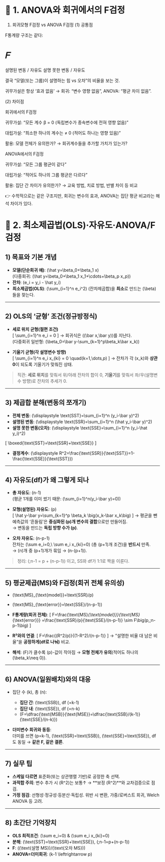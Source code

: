 # 📌 1. ANOVA와 회귀에서의 F검정
1. 회귀모형 F검정 vs ANOVA F검정
(1) 공통점

F통계량 구조는 같다:

𝐹
=
설명된 변동 / 자유도
설명 못한 변동 / 자유도

결국 “모델(또는 그룹)이 설명하는 힘 vs 오차”의 비율을 보는 것.

귀무가설은 항상 ‘효과 없음’ → 회귀: “변수 영향 없음”, ANOVA: “평균 차이 없음”.

(2) 차이점

회귀에서의 F검정

귀무가설: “모든 계수 β = 0 (독립변수가 종속변수에 전혀 영향 없음)”

대립가설: “최소한 하나의 계수는 ≠ 0 (적어도 하나는 영향 있음)”

활용: 모델 전체가 유의한가? → 회귀계수들을 추가할 가치가 있는가?

ANOVA에서의 F검정

귀무가설: “모든 그룹 평균이 같다”

대립가설: “적어도 하나의 그룹 평균은 다르다”

활용: 집단 간 차이가 유의한가? → 교육 방법, 치료 방법, 반별 차이 등 비교

👉 수학적으로는 같은 구조지만, 회귀는 변수의 효과, ANOVA는 집단 평균 비교라는 해석 차이가 있다.


# 📌 2. 최소제곱법(OLS)·자유도·ANOVA/F검정 

## 1) 목표와 기본 개념
- **모델(단순회귀 예)**: \(\hat y=\beta_0+\beta_1 x\)  
  (다중회귀: \(\hat y=\beta_0+\beta_1 x_1+\cdots+\beta_p x_p\))
- **잔차**: \(e_i = y_i - \hat y_i\)
- **최소제곱법(OLS)**: \(\sum_{i=1}^n e_i^2\) (잔차제곱합)을 **최소**로 만드는 \(\beta\)들을 찾는다.

---

## 2) OLS의 ‘균형’ 조건(정규방정식)
- **세로 위치 균형(절편 조건)**  
  \[
  \sum_{i=1}^n e_i = 0
  \]
  → 회귀식은 \((\bar x,\bar y)\)를 지난다.  
  (다중회귀 일반형: \(\beta_0=\bar y-\sum_{k=1}^p\beta_k\bar x_k\))

- **기울기 균형(각 설명변수 방향)**  
  \[
  \sum_{i=1}^n e_i x_{ki} = 0 \quad(k=1,\dots,p)
  \]
  → 잔차가 각 \(x_k\)와 **상관 0**이 되도록 기울기가 맞춰진 상태.

> 직관: **세로 위치**를 맞춰서 위/아래 잔차의 합이 0, **기울기**를 맞춰서 좌/우(설명변수 방향)로 잔차의 추세가 0.

---

## 3) 제곱합 분해(변동의 쪼개기)
- **전체 변동**: \(\displaystyle \text{SST}=\sum_{i=1}^n (y_i-\bar y)^2\)
- **설명된 변동**: \(\displaystyle \text{SSR}=\sum_{i=1}^n (\hat y_i-\bar y)^2\)
- **설명 못한 변동(오차)**: \(\displaystyle \text{SSE}=\sum_{i=1}^n (y_i-\hat y_i)^2\)

\[
\boxed{\text{SST}=\text{SSR}+\text{SSE}}
\]

- **결정계수**: \(\displaystyle R^2=\frac{\text{SSR}}{\text{SST}}=1-\frac{\text{SSE}}{\text{SST}}\)

---

## 4) 자유도(df)가 왜 그렇게 되나
- **총 자유도**: \(n-1\)  
  (평균 1개를 이미 썼기 때문: \(\sum_{i=1}^n(y_i-\bar y)=0\))

- **모형(설명된) 자유도**: \(p\)  
  \[
  \hat y-\bar y=\sum_{k=1}^p \beta_k \big(x_k-\bar x_k\big)
  \]
  → 평균을 뺀 예측값의 ‘흔들림’은 **중심화된 \(p\)개 변수의 결합**으로만 만들어짐.  
  → 변동을 만드는 **독립 방향 수가 \(p\)**.

- **오차 자유도**: \(n-p-1\)  
  잔차는 \(\sum e_i=0,\ \sum e_i x_{ki}=0\) (총 \(p+1\)개 조건)을 **반드시** 만족.  
  → \(n\)개 중 \(p+1\)개가 묶임 → \(n-(p+1)\).

> 정리: \(\;n-1 = p + (n-p-1)\) 이고, SS와 df가 1:1로 짝을 이룬다.

---

## 5) 평균제곱(MS)와 F검정(회귀 전체 유의성)
- \(\text{MS}_{\text{model}}=\text{SSR}/p\)  
- \(\text{MS}_{\text{error}}=\text{SSE}/(n-p-1)\)

- **F통계량(회귀 전체)**:
\[
F=\frac{\text{MS}_{\text{model}}}{\text{MS}_{\text{error}}}
=\frac{\text{SSR}/p}{\text{SSE}/(n-p-1)}
\sim F\big(p,\;n-p-1\big)
\]

- **R²와의 연결**:
\[
F=\frac{(R^2/p)}{(1-R^2)/(n-p-1)}
\]
→ “설명한 비율 대 남은 비율”을 **공정하게(df로 나눠)** 비교.

- **해석**: \(F\)가 클수록 \(p\)-값이 작아짐 → **모형 전체가 유의**(적어도 하나의 \(\beta_k\neq 0\)).

---

## 6) ANOVA(일원배치)와의 대응
- 집단 수 \(k\), 총 \(n\):
  - **집단 간**: \(\text{SSB}\), df \(=k-1\)
  - **집단 내**: \(\text{SSE}\), df \(=n-k\)
  - \(F=\dfrac{\text{MSB}}{\text{MSE}}=\dfrac{\text{SSB}/(k-1)}{\text{SSE}/(n-k)}\)

- **더미변수 회귀와 동등**:  
  더미를 쓰면 \(p=k-1\), \(\text{SSR}=\text{SSB}\), \(\text{SSE}=\text{SSE}\), df도 동일 → **같은 F, 같은 결론**.

---

## 7) 실무 팁
- **스케일 다르면** 표준화(또는 상관행렬 기반)로 공정한 축 선택.  
- **과적합 주의**: 변수 추가 시 \(R^2\)는 보통↑ → **보정 \(R^2\)**와 교차검증으로 점검.  
- **가정 점검**: 선형성·정규성·등분산·독립성. 위반 시 변환, 가중/로버스트 회귀, Welch ANOVA 등 고려.

---

## 8) 초간단 기억장치
- **OLS 최적조건**: \(\sum e_i=0\) & \(\sum e_i x_{ki}=0\)  
- **분해**: \(\text{SST}=\text{SSR}+\text{SSE}\), \(\;n-1=p+(n-p-1)\)  
- **F**: \((\text{설명 MS})/(\text{오차 MS})\)  
- **ANOVA=더미회귀**: \(k-1 \leftrightarrow p\)
